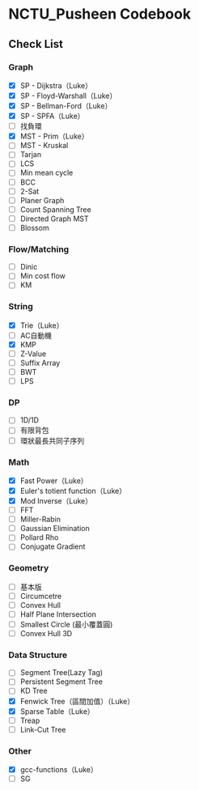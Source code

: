 # NCTU_Pusheen Codebook
## Check List
### Graph
- [x] SP - Dijkstra（Luke）
- [x] SP - Floyd-Warshall（Luke）
- [x] SP - Bellman-Ford（Luke）
- [x] SP - SPFA（Luke）
- [ ] 找負環
- [x] MST - Prim（Luke）
- [ ] MST - Kruskal
- [ ] Tarjan
- [ ] LCS
- [ ] Min mean cycle
- [ ] BCC
- [ ] 2-Sat
- [ ] Planer Graph
- [ ] Count Spanning Tree
- [ ] Directed Graph MST
- [ ] Blossom
### Flow/Matching
- [ ] Dinic
- [ ] Min cost flow
- [ ] KM
### String
- [x] Trie（Luke）
- [ ] AC自動機
- [x] KMP
- [ ] Z-Value
- [ ] Suffix Array
- [ ] BWT
- [ ] LPS
### DP
- [ ] 1D/1D
- [ ] 有限背包
- [ ] 環狀最長共同子序列
### Math
- [x] Fast Power（Luke）
- [x] Euler's totient function（Luke）
- [x] Mod Inverse（Luke）
- [ ] FFT
- [ ] Miller-Rabin
- [ ] Gaussian Elimination
- [ ] Pollard Rho
- [ ] Conjugate Gradient
### Geometry
- [ ] 基本版
- [ ] Circumcetre
- [ ] Convex Hull
- [ ] Half Plane Intersection
- [ ] Smallest Circle (最小覆蓋圓)
- [ ] Convex Hull 3D
### Data Structure
- [ ] Segment Tree(Lazy Tag)
- [ ] Persistent Segment Tree
- [ ] KD Tree
- [x] Fenwick Tree（區間加值）（Luke）
- [x] Sparse Table（Luke）
- [ ] Treap
- [ ] Link-Cut Tree
### Other
- [x] gcc-functions（Luke）
- [ ] SG
